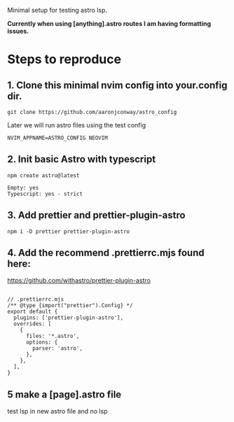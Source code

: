 Minimal setup for testing astro lsp.

**Currently when using [anything].astro routes I am having formatting issues.**


# Steps to reproduce

## 1. Clone this minimal nvim config into your.config dir.

```
git clone https://github.com/aaronjconway/astro_config
```
Later we will run astro files using the test config

```
NVIM_APPNAME=ASTRO_CONFIG NEOVIM

```

## 2. Init basic Astro with typescript


```
npm create astro@latest

Empty: yes
Typescript: yes - strict

```
## 3. Add prettier and prettier-plugin-astro

```
npm i -D prettier prettier-plugin-astro

```

## 4. Add the recommend .prettierrc.mjs found here:
https://github.com/withastro/prettier-plugin-astro

```

// .prettierrc.mjs
/** @type {import("prettier").Config} */
export default {
  plugins: ['prettier-plugin-astro'],
  overrides: [
    {
      files: '*.astro',
      options: {
        parser: 'astro',
      },
    },
  ],
}

```

## 5 make a [page].astro file
test lsp in new astro file and no lsp
